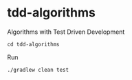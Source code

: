 # tdd-algorithms
Algorithms with Test Driven Development

`cd tdd-algorithms`

Run

`./gradlew clean test`
